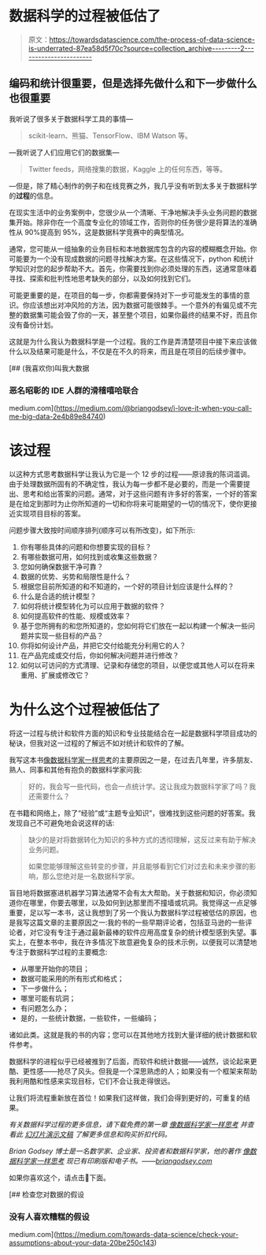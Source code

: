 # 数据科学的过程被低估了

> 原文：<https://towardsdatascience.com/the-process-of-data-science-is-underrated-87ea58d5f70c?source=collection_archive---------2----------------------->

## 编码和统计很重要，但是选择先做什么和下一步做什么也很重要

我听说了很多关于数据科学工具的事情—

> scikit-learn、熊猫、TensorFlow、IBM Watson 等。

—我听说了人们应用它们的数据集—

> Twitter feeds，网络搜集的数据，Kaggle 上的任何东西，等等。

—但是，除了精心制作的例子和在线竞赛之外，我几乎没有听到太多关于数据科学的**过程**的信息。

在现实生活中的业务案例中，您很少从一个清晰、干净地解决手头业务问题的数据集开始。除非你在一个高度专业化的领域工作，否则你的任务很少是将算法的准确性从 90%提高到 95%，这是数据科学竞赛中的典型情况。

通常，您可能从一组抽象的业务目标和本地数据库包含的内容的模糊概念开始。你可能要为一个没有现成数据的问题寻找解决方案。在这些情况下，python 和统计学知识对您的起步帮助不大。首先，你需要找到你必须处理的东西，这通常意味着寻找、探索和批判性地思考缺失的部分，以及如何找到它们。

可能更重要的是，在项目的每一步，你都需要保持对下一步可能发生的事情的意识。你应该想出对冲风险的方法，因为数据可能很棘手。一个意外的有偏见或不完整的数据集可能会毁了你的一天，甚至整个项目，如果你最终的结果不好，而且你没有备份计划。

这就是为什么我认为数据科学是一个过程。我的工作是弄清楚项目中接下来应该做什么以及结果可能是什么，不仅是在不久的将来，而且是在项目的后续步骤中。

[](https://medium.com/@briangodsey/i-love-it-when-you-call-me-big-data-2e4b89e84740) [## (我喜欢你)叫我大数据

### 恶名昭彰的 IDE 人群的滑稽嘻哈联合

medium.com](https://medium.com/@briangodsey/i-love-it-when-you-call-me-big-data-2e4b89e84740) 

# 该过程

以这种方式思考数据科学让我认为它是一个 12 步的过程——原谅我的陈词滥调。由于处理数据所固有的不确定性，我认为每一步都不是必要的，而是一个需要提出、思考和给出答案的问题。通常，对于这些问题有许多好的答案，一个好的答案是在给定到那时为止你所知道的一切和你将来可能期望的一切的情况下，使你更接近实现项目目标的答案。

问题步骤大致按时间顺序排列(顺序可以有所改变)，如下所示:

1.  你有哪些具体的问题和你想要实现的目标？
2.  有哪些数据可用，如何找到或收集这些数据？
3.  您如何确保数据干净可靠？
4.  数据的优势、劣势和局限性是什么？
5.  根据您目前所知道的和不知道的，一个好的项目计划应该是什么样的？
6.  什么是合适的统计模型？
7.  如何将统计模型转化为可以应用于数据的软件？
8.  如何提高软件的性能、规模或效率？
9.  基于您所拥有的和您所知道的，您如何将它们放在一起以构建一个解决一些问题并实现一些目标的产品？
10.  你将如何设计产品，并把它交付给能充分利用它的人？
11.  在产品完成或交付后，你如何解决问题并进行修改？
12.  如何以可访问的方式清理、记录和存储您的项目，以便您或其他人可以在将来重用、扩展或修改它？

# 为什么这个过程被低估了

将这一过程与统计和软件方面的知识和专业技能结合在一起是数据科学项目成功的秘诀，但我对这一过程的了解远不如对统计和软件的了解。

我写这本书[像数据科学家一样思考](https://manning.com/books/think-like-a-data-scientist?a_aid=thinklikeadatascientist&a_bid=eb49dc22)的主要原因之一是，在过去几年里，许多朋友、熟人、同事和其他有抱负的数据科学家问我:

> 好的，我会写一些代码，也会一点统计学。这让我成为数据科学家了吗？我还需要什么？

在书籍和网络上，除了“经验”或“主题专业知识”，很难找到这些问题的好答案。我发现自己不可避免地会说这样的话:

> 缺少的是对将数据转化为知识的多种方式的透彻理解，这反过来有助于解决业务问题。
> 
> 如果您能够理解这些转变的步骤，并且能够看到它们对过去和未来步骤的影响，那么您绝对是一名数据科学家。

盲目地将数据塞进机器学习算法通常不会有太大帮助。关于数据和知识，你必须知道你在哪里，你要去哪里，以及如何到达那里而不撞墙或坑洞。我觉得这一点足够重要，足以写一本书，这让我想到了另一个我认为数据科学过程被低估的原因，也是我写这篇文章的主要原因之一:我的书的一些早期评论者，包括亚马逊的一些评论者，对它没有专注于通过最新最棒的软件应用高度复杂的统计模型感到失望。事实上，在整本书中，我在许多情况下故意避免复杂的技术示例，以便我可以清楚地专注于数据科学过程的主要概念:

*   从哪里开始你的项目；
*   数据可能采用的所有形式和格式；
*   下一步做什么；
*   哪里可能有坑洞；
*   有问题怎么办；
*   是的，一些统计数据，一些软件，一些编码；

诸如此类。这就是我的书的内容；您可以在其他地方找到大量详细的统计数据和软件参考。

数据科学的进程似乎已经被推到了后面，而软件和统计数据——诚然，谈论起来更酷、更性感——抢尽了风头。但我是一个深思熟虑的人；如果没有一个框架来帮助我利用酷和性感来实现目标，它们不会让我走得很远。

让我们将流程重新放在首位！如果我们这样做，我们会得到更好的，可重复的结果。

*有关数据科学过程的更多信息，请下载免费的第一章* [*像数据科学家一样思考*](https://manning.com/books/think-like-a-data-scientist?a_aid=thinklikeadatascientist&a_bid=eb49dc22) *并查看此* [*幻灯片演示文稿*](http://www.slideshare.net/ManningBooks/think-like-a-data-scientist) *了解更多信息和购买折扣代码。*

*Brian Godsey 博士是一名数学家、企业家、投资者和数据科学家，他的著作* [*像数据科学家一样思考*](https://manning.com/books/think-like-a-data-scientist?a_aid=thinklikeadatascientist&a_bid=eb49dc22) *现已有印刷版和电子书。——*[*briangodsey.com*](http://www.briangodsey.com/)

如果你喜欢这个，请点击💚下面。

[](https://medium.com/towards-data-science/check-your-assumptions-about-your-data-20be250c143) [## 检查您对数据的假设

### 没有人喜欢糟糕的假设

medium.com](https://medium.com/towards-data-science/check-your-assumptions-about-your-data-20be250c143)